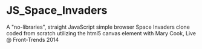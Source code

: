 JS_Space_Invaders
=================

A "no-libraries", straight JavaScript simple browser Space Invaders clone coded from scratch utilizing the html5 canvas element with Mary Cook, Live @ Front-Trends 2014
